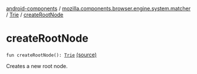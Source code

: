 [android-components](../../index.md) / [mozilla.components.browser.engine.system.matcher](../index.md) / [Trie](index.md) / [createRootNode](./create-root-node.md)

# createRootNode

`fun createRootNode(): `[`Trie`](index.md) [(source)](https://github.com/mozilla-mobile/android-components/blob/master/components/browser/engine-system/src/main/java/mozilla/components/browser/engine/system/matcher/Trie.kt#L110)

Creates a new root node.

